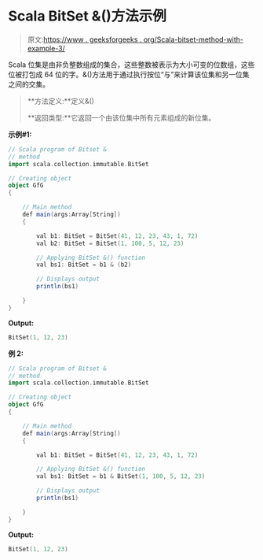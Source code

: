 # Scala BitSet &()方法示例

> 原文:[https://www . geeksforgeeks . org/Scala-bitset-method-with-example-3/](https://www.geeksforgeeks.org/scala-bitset-method-with-example-3/)

Scala 位集是由非负整数组成的集合，这些整数被表示为大小可变的位数组，这些位被打包成 64 位的字。&()方法用于通过执行按位“与”来计算该位集和另一位集之间的交集。

> **方法定义:**定义&()
> 
> **返回类型:**它返回一个由该位集中所有元素组成的新位集。

**示例#1:**

```scala
// Scala program of Bitset &
// method 
import scala.collection.immutable.BitSet 

// Creating object 
object GfG 
{ 

    // Main method 
    def main(args:Array[String]) 
    { 

        val b1: BitSet = BitSet(41, 12, 23, 43, 1, 72) 
        val b2: BitSet = BitSet(1, 100, 5, 12, 23) 

        // Applying BitSet &() function 
        val bs1: BitSet = b1 & (b2)

        // Displays output 
        println(bs1) 

    } 
} 
```

**Output:**

```scala
BitSet(1, 12, 23)

```

**例 2:**

```scala
// Scala program of Bitset &
// method 
import scala.collection.immutable.BitSet 

// Creating object 
object GfG 
{ 

    // Main method 
    def main(args:Array[String]) 
    { 

        val b1: BitSet = BitSet(41, 12, 23, 43, 1, 72) 

        // Applying BitSet &() function 
        val bs1: BitSet = b1 & BitSet(1, 100, 5, 12, 23) 

        // Displays output 
        println(bs1) 

    } 
} 
```

**Output:**

```scala
BitSet(1, 12, 23)

```